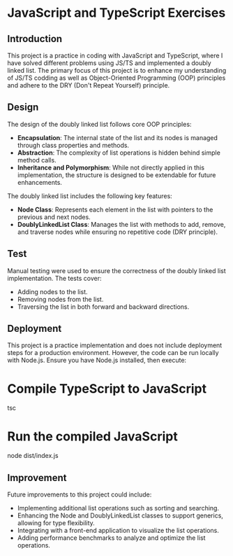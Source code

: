 # JavaScript and TypeScript Exercises

## Introduction
This project is a practice in coding with JavaScript and TypeScript, where I have solved different problems using JS/TS and implemented a doubly linked list. The primary focus of this project is to enhance my understanding of JS/TS codding as well as Object-Oriented Programming (OOP) principles and adhere to the DRY (Don't Repeat Yourself) principle.

## Design
The design of the doubly linked list follows core OOP principles:
- **Encapsulation**: The internal state of the list and its nodes is managed through class properties and methods.
- **Abstraction**: The complexity of list operations is hidden behind simple method calls.
- **Inheritance and Polymorphism**: While not directly applied in this implementation, the structure is designed to be extendable for future enhancements.

The doubly linked list includes the following key features:
- **Node Class**: Represents each element in the list with pointers to the previous and next nodes.
- **DoublyLinkedList Class**: Manages the list with methods to add, remove, and traverse nodes while ensuring no repetitive code (DRY principle).

## Test
Manual testing were used to ensure the correctness of the doubly linked list implementation. The tests cover:
- Adding nodes to the list.
- Removing nodes from the list.
- Traversing the list in both forward and backward directions.

## Deployment
This project is a practice implementation and does not include deployment steps for a production environment. However, the code can be run locally with Node.js. Ensure you have Node.js installed, then execute:

# Compile TypeScript to JavaScript
tsc

# Run the compiled JavaScript
node dist/index.js

## Improvement
Future improvements to this project could include:

- Implementing additional list operations such as sorting and searching.
- Enhancing the Node and DoublyLinkedList classes to support generics, allowing for type flexibility.
- Integrating with a front-end application to visualize the list operations.
- Adding performance benchmarks to analyze and optimize the list operations.